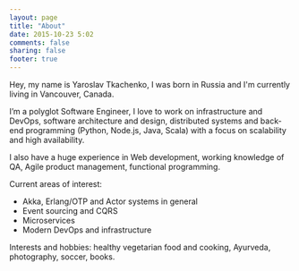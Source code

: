 ```yaml
---
layout: page
title: "About"
date: 2015-10-23 5:02
comments: false
sharing: false
footer: true
---
```

Hey, my name is Yaroslav Tkachenko, I was born in Russia and I'm currently living in Vancouver, Canada.

I’m a polyglot Software Engineer, I love to work on infrastructure and DevOps, software architecture and design, distributed systems and back-end programming (Python, Node.js, Java, Scala) with a focus on scalability and high availability.

I also have a huge experience in Web development, working knowledge of QA, Agile product management, functional programming.

Current areas of interest:

- Akka, Erlang/OTP and Actor systems in general
- Event sourcing and CQRS
- Microservices
- Modern DevOps and infrastructure

Interests and hobbies: healthy vegetarian food and cooking, Ayurveda, photography, soccer, books.
